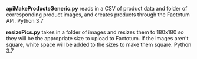 **apiMakeProductsGeneric.py** reads in a CSV of product data and folder of corresponding product images, and creates products through the Factotum API. Python 3.7

**resizePics.py** takes in a folder of images and resizes them to 180x180 so they will be the appropriate size to upload to Factotum. If the images aren't square, white space will be added to the sizes to make them square. Python 3.7

